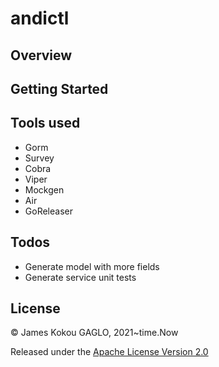 # andictl

## Overview

## Getting Started

## Tools used
- Gorm
- Survey
- Cobra
- Viper
- Mockgen
- Air
- GoReleaser

## Todos
- Generate model with more fields
- Generate service unit tests

## License

© James Kokou GAGLO, 2021~time.Now

Released under the [Apache License Version 2.0](https://www.apache.org/licenses/LICENSE-2.0.txt)
